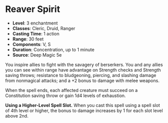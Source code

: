 # Reaver Spirit

- **Level**: 3 enchantment
- **Classes**: Cleric, Druid, Ranger
- **Casting Time**: 1 action
- **Range**: 30 feet
- **Components**: V, S
- **Duration**: Concentration, up to 1 minute
- **Source**: Deep Magic 5e

You inspire allies to fight with the savagery of berserkers. You and any allies you can see within range have advantage on Strength checks and Strength saving throws; resistance to bludgeoning, piercing, and slashing damage from nonmagical attacks; and a +2 bonus to damage with melee weapons.

When the spell ends, each affected creature must succeed on a Constitution saving throw or gain 1d4 levels of exhaustion.

**Using a Higher-Level Spell Slot.** When you cast this spell using a spell slot of 4th level or higher, the bonus to damage increases by 1 for each slot level above 2nd.
